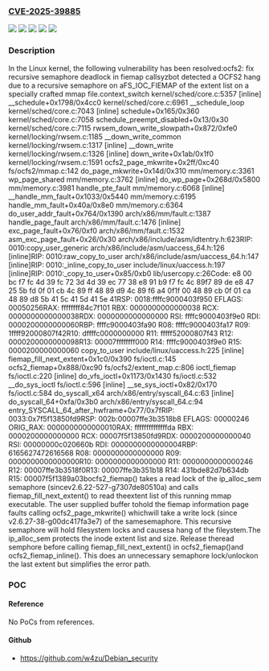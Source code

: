 ### [CVE-2025-39885](https://cve.mitre.org/cgi-bin/cvename.cgi?name=CVE-2025-39885)
![](https://img.shields.io/static/v1?label=Product&message=Linux&color=blue)
![](https://img.shields.io/static/v1?label=Version&message=&color=brightgreen)
![](https://img.shields.io/static/v1?label=Version&message=00dc417fa3e763345b34ccb6034d72de76eea0a1%20&color=brightgreen)
![](https://img.shields.io/static/v1?label=Version&message=2.6.28%20&color=brightgreen)
![](https://img.shields.io/static/v1?label=Vulnerability&message=n%2Fa&color=blue)

### Description

In the Linux kernel, the following vulnerability has been resolved:ocfs2: fix recursive semaphore deadlock in fiemap callsyzbot detected a OCFS2 hang due to a recursive semaphore on aFS_IOC_FIEMAP of the extent list on a specially crafted mmap file.context_switch kernel/sched/core.c:5357 [inline]   __schedule+0x1798/0x4cc0 kernel/sched/core.c:6961   __schedule_loop kernel/sched/core.c:7043 [inline]   schedule+0x165/0x360 kernel/sched/core.c:7058   schedule_preempt_disabled+0x13/0x30 kernel/sched/core.c:7115   rwsem_down_write_slowpath+0x872/0xfe0 kernel/locking/rwsem.c:1185   __down_write_common kernel/locking/rwsem.c:1317 [inline]   __down_write kernel/locking/rwsem.c:1326 [inline]   down_write+0x1ab/0x1f0 kernel/locking/rwsem.c:1591   ocfs2_page_mkwrite+0x2ff/0xc40 fs/ocfs2/mmap.c:142   do_page_mkwrite+0x14d/0x310 mm/memory.c:3361   wp_page_shared mm/memory.c:3762 [inline]   do_wp_page+0x268d/0x5800 mm/memory.c:3981   handle_pte_fault mm/memory.c:6068 [inline]   __handle_mm_fault+0x1033/0x5440 mm/memory.c:6195   handle_mm_fault+0x40a/0x8e0 mm/memory.c:6364   do_user_addr_fault+0x764/0x1390 arch/x86/mm/fault.c:1387   handle_page_fault arch/x86/mm/fault.c:1476 [inline]   exc_page_fault+0x76/0xf0 arch/x86/mm/fault.c:1532   asm_exc_page_fault+0x26/0x30 arch/x86/include/asm/idtentry.h:623RIP: 0010:copy_user_generic arch/x86/include/asm/uaccess_64.h:126 [inline]RIP: 0010:raw_copy_to_user arch/x86/include/asm/uaccess_64.h:147 [inline]RIP: 0010:_inline_copy_to_user include/linux/uaccess.h:197 [inline]RIP: 0010:_copy_to_user+0x85/0xb0 lib/usercopy.c:26Code: e8 00 bc f7 fc 4d 39 fc 72 3d 4d 39 ec 77 38 e8 91 b9 f7 fc 4c 89f7 89 de e8 47 25 5b fd 0f 01 cb 4c 89 ff 48 89 d9 4c 89 f6 <f3> a4 0f1f 00 48 89 cb 0f 01 ca 48 89 d8 5b 41 5c 41 5d 41 5e 41RSP: 0018:ffffc9000403f950 EFLAGS: 00050256RAX: ffffffff84c7f101 RBX: 0000000000000038 RCX: 0000000000000038RDX: 0000000000000000 RSI: ffffc9000403f9e0 RDI: 0000200000000060RBP: ffffc9000403fa90 R08: ffffc9000403fa17 R09: 1ffff92000807f42R10: dffffc0000000000 R11: fffff52000807f43 R12: 0000200000000098R13: 00007ffffffff000 R14: ffffc9000403f9e0 R15: 0000200000000060   copy_to_user include/linux/uaccess.h:225 [inline]   fiemap_fill_next_extent+0x1c0/0x390 fs/ioctl.c:145   ocfs2_fiemap+0x888/0xc90 fs/ocfs2/extent_map.c:806   ioctl_fiemap fs/ioctl.c:220 [inline]   do_vfs_ioctl+0x1173/0x1430 fs/ioctl.c:532   __do_sys_ioctl fs/ioctl.c:596 [inline]   __se_sys_ioctl+0x82/0x170 fs/ioctl.c:584   do_syscall_x64 arch/x86/entry/syscall_64.c:63 [inline]   do_syscall_64+0xfa/0x3b0 arch/x86/entry/syscall_64.c:94   entry_SYSCALL_64_after_hwframe+0x77/0x7fRIP: 0033:0x7f5f13850fd9RSP: 002b:00007ffe3b3518b8 EFLAGS: 00000246 ORIG_RAX: 0000000000000010RAX: ffffffffffffffda RBX: 0000200000000000 RCX: 00007f5f13850fd9RDX: 0000200000000040 RSI: 00000000c020660b RDI: 0000000000000004RBP: 6165627472616568 R08: 0000000000000000 R09: 0000000000000000R10: 0000000000000000 R11: 0000000000000246 R12: 00007ffe3b3518f0R13: 00007ffe3b351b18 R14: 431bde82d7b634db R15: 00007f5f1389a03bocfs2_fiemap() takes a read lock of the ip_alloc_sem semaphore (sincev2.6.22-527-g7307de80510a) and calls fiemap_fill_next_extent() to read theextent list of this running mmap executable.  The user supplied buffer tohold the fiemap information page faults calling ocfs2_page_mkwrite() whichwill take a write lock (since v2.6.27-38-g00dc417fa3e7) of the samesemaphore.  This recursive semaphore will hold filesystem locks and causesa hang of the fileystem.The ip_alloc_sem protects the inode extent list and size.  Release theread semphore before calling fiemap_fill_next_extent() in ocfs2_fiemap()and ocfs2_fiemap_inline().  This does an unnecessary semaphore lock/unlockon the last extent but simplifies the error path.

### POC

#### Reference
No PoCs from references.

#### Github
- https://github.com/w4zu/Debian_security

